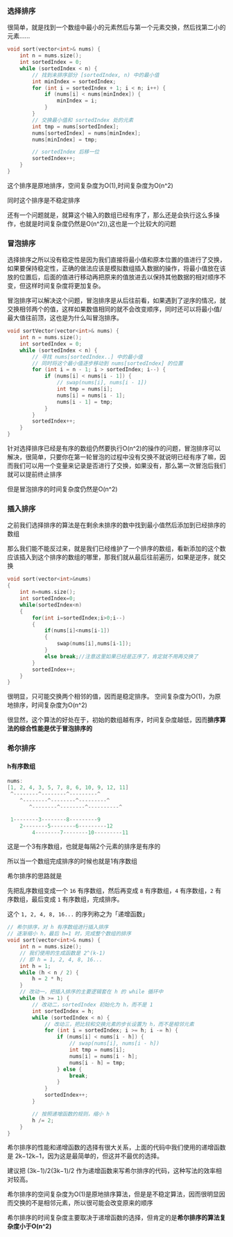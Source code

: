 ### 选择排序
很简单，就是找到一个数组中最小的元素然后与第一个元素交换，然后找第二小的元素......
```cpp
void sort(vector<int>& nums) {
    int n = nums.size();
    int sortedIndex = 0;
    while (sortedIndex < n) {
        // 找到未排序部分 [sortedIndex, n) 中的最小值
        int minIndex = sortedIndex;
        for (int i = sortedIndex + 1; i < n; i++) {
            if (nums[i] < nums[minIndex]) {
                minIndex = i;
            }
        }
        // 交换最小值和 sortedIndex 处的元素
        int tmp = nums[sortedIndex];
        nums[sortedIndex] = nums[minIndex];
        nums[minIndex] = tmp;

        // sortedIndex 后移一位
        sortedIndex++;
    }
}
```
这个排序是原地排序，空间复杂度为O(1),时间复杂度为O(n^2)

同时这个排序是不稳定排序

还有一个问题就是，就算这个输入的数组已经有序了，那么还是会执行这么多操作，也就是时间复杂度仍然是O(n^2)),这也是一个比较大的问题

### 冒泡排序
选择排序之所以没有稳定性是因为我们直接将最小值和原本位置的值进行了交换，如果要保持稳定性，正确的做法应该是模拟数组插入数据的操作，将最小值放在该放的位置后，后面的值进行移动再把原来的值放进去以保持其他数据的相对顺序不变，但这样时间复杂度将更加复杂。

冒泡排序可以解决这个问题，冒泡排序是从后往前看，如果遇到了逆序的情况，就交换相邻两个的值，这样如果数值相同的就不会改变顺序，同时还可以将最小值/最大值往前顶，这也是为什么叫冒泡排序。
```cpp
void sortVector(vector<int>& nums) {
    int n = nums.size();
    int sortedIndex = 0;
    while (sortedIndex < n) {
        // 寻找 nums[sortedIndex..] 中的最小值
        // 同时将这个最小值逐步移动到 nums[sortedIndex] 的位置
        for (int i = n - 1; i > sortedIndex; i--) {
            if (nums[i] < nums[i - 1]) {
                // swap(nums[i], nums[i - 1])
                int tmp = nums[i];
                nums[i] = nums[i - 1];
                nums[i - 1] = tmp;
            }
        }
        sortedIndex++;
    }
}
```
针对选择排序已经是有序的数组仍然要执行O(n^2)的操作的问题，冒泡排序可以解决，很简单，只要你在第一轮冒泡的过程中没有交换不就说明已经有序了嘛，因而我们可以用一个变量来记录是否进行了交换，如果没有，那么第一次冒泡后我们就可以提前终止排序

但是冒泡排序的时间复杂度仍然是O(n^2)

### 插入排序
之前我们选择排序的算法是在剩余未排序的数中找到最小值然后添加到已经排序的数组

那么我们能不能反过来，就是我们已经维护了一个排序的数组，看新添加的这个数应该插入到这个排序的数组的哪里，那我们就从最后往前遍历，如果是逆序，就交换

```cpp
void sort(vector<int>&nums)
{
	int n=nums.size();
	int sortedIndex=0;
	while(sortedIndex<n)
	{
		for(int i=sortedIndex;i>0;i--)
		{
			if(nums[i]<nums[i-1])
			{
				swap(nums[i],nums[i-1]);
			}
			else break;//注意这里如果已经是正序了，肯定就不用再交换了
		}
		sortedIndex++;
	}
}
```
很明显，只可能交换两个相邻的值，因而是稳定排序。
空间复杂度为O(1)，为原地排序，时间复杂度为O(n^2)

很显然，这个算法的好处在于，初始的数组越有序，时间复杂度越低，因而**排序算法的综合性能是优于冒泡排序的**

### 希尔排序
#### h有序数组
```cpp
nums:
[1, 2, 4, 3, 5, 7, 8, 6, 10, 9, 12, 11]
 ^--------^--------^---------^
    ^--------^--------^---------^
       ^--------^--------^----------^

 1--------3--------8---------9
    2--------5--------6---------12
        4--------7--------10---------11
```
这是一个3有序数组，也就是每隔2个元素的排序是有序的

所以当一个数组完成排序的时候也就是1有序数组

希尔排序的思路就是

先把乱序数组变成一个 `16` 有序数组，然后再变成 `8` 有序数组，`4` 有序数组，`2` 有序数组，最后变成 `1` 有序数组，完成排序。

这个 `1, 2, 4, 8, 16...` 的序列称之为「递增函数」
```cpp
// 希尔排序，对 h 有序数组进行插入排序
// 逐渐缩小 h，最后 h=1 时，完成整个数组的排序
void sort(vector<int>& nums) {
    int n = nums.size();
    // 我们使用的生成函数是 2^(k-1)
    // 即 h = 1, 2, 4, 8, 16...
    int h = 1;
    while (h < n / 2) {
        h = 2 * h;
    }
    // 改动一，把插入排序的主要逻辑套在 h 的 while 循环中
    while (h >= 1) {
        // 改动二，sortedIndex 初始化为 h，而不是 1
        int sortedIndex = h;
        while (sortedIndex < n) {
            // 改动三，把比较和交换元素的步长设置为 h，而不是相邻元素
            for (int i = sortedIndex; i >= h; i -= h) {
                if (nums[i] < nums[i - h]) {
                    // swap(nums[i], nums[i - h])
                    int tmp = nums[i];
                    nums[i] = nums[i - h];
                    nums[i - h] = tmp;
                } else {
                    break;
                }
            }
            sortedIndex++;
        }

        // 按照递增函数的规则，缩小 h
        h /= 2;
    }
}
```
希尔排序的性能和递增函数的选择有很大关系，上面的代码中我们使用的递增函数是 2k−12k−1，因为这是最简单的，但这并不最优的选择。

建议把 (3k−1)/2(3k−1)/2 作为递增函数来写希尔排序的代码，这种写法的效率相对较高。

希尔排序的空间复杂度为O(1)是原地排序算法，但是是不稳定算法，因而很明显因而交换的不是相邻元素，所以很可能会改变原来的顺序

希尔排序的时间复杂度主要取决于递增函数的选择，但肯定的是**希尔排序的算法复杂度小于O(n^2)**
